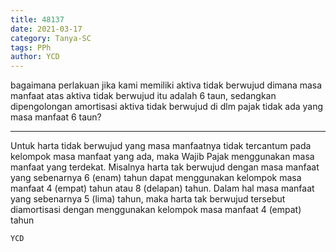 ```yaml
---
title: 48137
date: 2021-03-17
category: Tanya-SC
tags: PPh
author: YCD
---
```


bagaimana perlakuan jika kami memiliki aktiva tidak berwujud dimana masa manfaat atas aktiva tidak berwujud itu adalah 6 taun, sedangkan dipengolongan amortisasi aktiva tidak berwujud di dlm pajak tidak ada yang masa manfaat 6 taun?

---

Untuk harta tidak berwujud yang masa manfaatnya tidak tercantum pada kelompok masa manfaat yang ada, maka Wajib Pajak menggunakan masa manfaat yang terdekat. Misalnya harta tak berwujud dengan masa manfaat yang sebenarnya 6 (enam) tahun dapat menggunakan kelompok masa manfaat 4 (empat) tahun atau 8 (delapan) tahun. Dalam hal masa manfaat yang sebenarnya 5 (lima) tahun, maka harta tak berwujud tersebut diamortisasi dengan menggunakan kelompok masa manfaat 4 (empat) tahun

`YCD`
